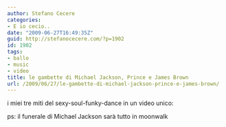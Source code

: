 ```yaml
---
author: Stefano Cecere
categories:
- E io cecio..
date: "2009-06-27T16:49:35Z"
guid: http://stefanocecere.com/?p=1902
id: 1902
tags:
- ballo
- music
- video
title: le gambette di Michael Jackson, Prince e James Brown
url: /2009/06/27/le-gambette-di-michael-jackson-prince-e-james-brown/
---
```


i miei tre miti del sexy-soul-funky-dance in un video unico:

ps: il funerale di Michael Jackson sarà tutto in moonwalk